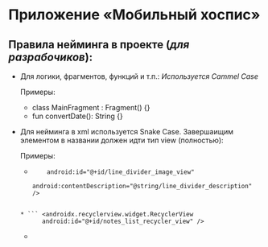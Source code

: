 # Приложение «Мобильный хоспис»
## Правила нейминга в проекте (*для разрабочиков*):
* Для логики, фрагментов, функций и т.п.:
*Используется Cammel Case*

  Примеры:
  * class MainFragment : Fragment() {}
  * fun convertDate(): String {}
* Для нейминга в xml используется Snake Case. Завершаищим элементом в названии должен идти тип view (полностью):
  
  Примеры:
    * ``` <ImageView
          android:id="@+id/line_divider_image_view"
          android:contentDescription="@string/line_divider_description" />
    ```

    * ``` <androidx.recyclerview.widget.RecyclerView
          android:id="@+id/notes_list_recycler_view" />
    ```
  
    * ```     <string name="date_not_set">Date not set</string>
    ```
